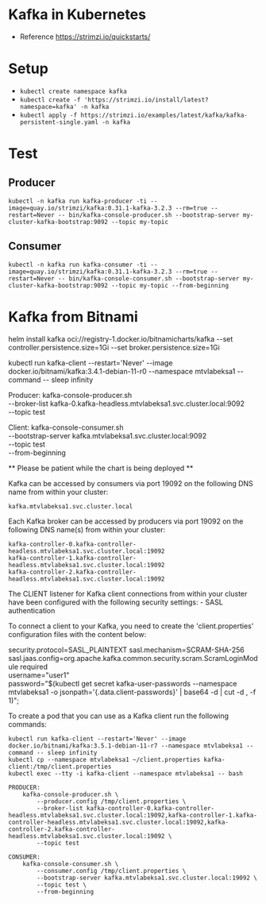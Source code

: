 # Kafka in Kubernetes
- Reference https://strimzi.io/quickstarts/

# Setup
- ``` kubectl create namespace kafka ```
- ```kubectl create -f 'https://strimzi.io/install/latest?namespace=kafka' -n kafka```
- ```kubectl apply -f https://strimzi.io/examples/latest/kafka/kafka-persistent-single.yaml -n kafka``` 

# Test
## Producer
```
kubectl -n kafka run kafka-producer -ti --image=quay.io/strimzi/kafka:0.31.1-kafka-3.2.3 --rm=true --restart=Never -- bin/kafka-console-producer.sh --bootstrap-server my-cluster-kafka-bootstrap:9092 --topic my-topic
```

## Consumer
```
kubectl -n kafka run kafka-consumer -ti --image=quay.io/strimzi/kafka:0.31.1-kafka-3.2.3 --rm=true --restart=Never -- bin/kafka-console-consumer.sh --bootstrap-server my-cluster-kafka-bootstrap:9092 --topic my-topic --from-beginning
```
# Kafka from Bitnami
helm install kafka oci://registry-1.docker.io/bitnamicharts/kafka --set controller.persistence.size=1Gi --set broker.persistence.size=1Gi

kubectl run kafka-client --restart='Never' --image docker.io/bitnami/kafka:3.4.1-debian-11-r0 --namespace mtvlabeksa1 --command -- sleep infinity

Producer:
kafka-console-producer.sh \
            --broker-list kafka-0.kafka-headless.mtvlabeksa1.svc.cluster.local:9092 \
            --topic test

Client:
kafka-console-consumer.sh \
            --bootstrap-server kafka.mtvlabeksa1.svc.cluster.local:9092 \
            --topic test \
            --from-beginning            

** Please be patient while the chart is being deployed **

Kafka can be accessed by consumers via port 19092 on the following DNS name from within your cluster:

    kafka.mtvlabeksa1.svc.cluster.local

Each Kafka broker can be accessed by producers via port 19092 on the following DNS name(s) from within your cluster:

    kafka-controller-0.kafka-controller-headless.mtvlabeksa1.svc.cluster.local:19092
    kafka-controller-1.kafka-controller-headless.mtvlabeksa1.svc.cluster.local:19092
    kafka-controller-2.kafka-controller-headless.mtvlabeksa1.svc.cluster.local:19092

The CLIENT listener for Kafka client connections from within your cluster have been configured with the following security settings:
    - SASL authentication

To connect a client to your Kafka, you need to create the 'client.properties' configuration files with the content below:

security.protocol=SASL_PLAINTEXT
sasl.mechanism=SCRAM-SHA-256
sasl.jaas.config=org.apache.kafka.common.security.scram.ScramLoginModule required \
    username="user1" \
    password="$(kubectl get secret kafka-user-passwords --namespace mtvlabeksa1 -o jsonpath='{.data.client-passwords}' | base64 -d | cut -d , -f 1)";

To create a pod that you can use as a Kafka client run the following commands:

    kubectl run kafka-client --restart='Never' --image docker.io/bitnami/kafka:3.5.1-debian-11-r7 --namespace mtvlabeksa1 --command -- sleep infinity
    kubectl cp --namespace mtvlabeksa1 ~/client.properties kafka-client:/tmp/client.properties
    kubectl exec --tty -i kafka-client --namespace mtvlabeksa1 -- bash

    PRODUCER:
        kafka-console-producer.sh \
            --producer.config /tmp/client.properties \
            --broker-list kafka-controller-0.kafka-controller-headless.mtvlabeksa1.svc.cluster.local:19092,kafka-controller-1.kafka-controller-headless.mtvlabeksa1.svc.cluster.local:19092,kafka-controller-2.kafka-controller-headless.mtvlabeksa1.svc.cluster.local:19092 \
            --topic test

    CONSUMER:
        kafka-console-consumer.sh \
            --consumer.config /tmp/client.properties \
            --bootstrap-server kafka.mtvlabeksa1.svc.cluster.local:19092 \
            --topic test \
            --from-beginning